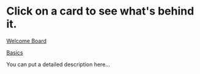 # Click on a card to see what's behind it.

[Welcome Board](../README.md)

[Basics](README.md)



You can put a detailed description here...

